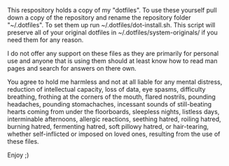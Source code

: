 This respository holds a copy of my "dotfiles". To use these yourself pull down a copy of the repository and rename the repository folder "~/.dotfiles". To set them up run ~/.dotfiles/dot-install.sh. This script will preserve all of your original dotfiles in ~/.dotfiles/system-originals/ if you need them for any reason.

I do not offer any support on these files as they are primarily for personal use and anyone that is using them should at least know how to read man pages and search for answers on there own.

You agree to hold me harmless and not at all liable for any mental distress, reduction of intellectual capacity, loss of data, eye spasms, difficulty breathing, frothing at the corners of the mouth, flared nostrils, pounding headaches, pounding stomachaches, incessant sounds of still-beating hearts coming from under the floorboards, sleepless nights, listless days, interminable afternoons, allergic reactions, seething hatred, roiling hatred, burning hatred, fermenting hatred, soft pillowy hatred, or hair-tearing, whether self-inflicted or imposed on loved ones, resulting from the use of these files.

Enjoy ;)
